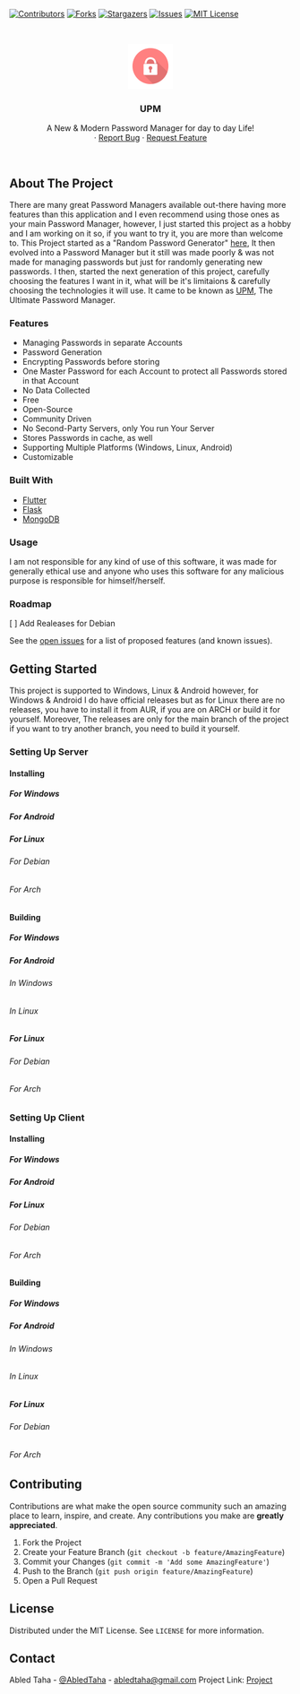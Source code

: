 [![Contributors][contributors-shield]][contributors-url]
[![Forks][forks-shield]][forks-url]
[![Stargazers][stars-shield]][stars-url]
[![Issues][issues-shield]][issues-url]
[![MIT License][license-shield]][license-url]


<!-- PROJECT LOGO -->
<br />
<p align="center">
  <a href="#">
    <img src="./assets/UPM-icon-640.png" alt="Logo" width="80" height="80">
  </a>

  <h3 align="center">UPM</h3>

  <p align="center">
    A New & Modern Password Manager for day to day Life!
    <br />
    ·
    <a href="https://github.com/Abled-Taha/upm/issues/new">Report Bug</a>
    ·
    <a href="https://github.com/Abled-Taha/upm/issues/new">Request Feature</a>
  </p>
</p>
<br>


<!-- ABOUT THE PROJECT -->
## About The Project
There are many great Password Managers available out-there having more features than this application and I even recommend using those ones as your main Password Manager, however, I just started this project as a hobby and I am working on it so, if you want to try it, you are more than welcome to. This Project started as a "Random Password Generator" [here](https://github.com/Abled-Taha/Random-Password-Generator-GUI), It then evolved into a Password Manager but it still was made poorly & was not made for managing passwords but just for randomly generating new passwords. I then, started the next generation of this project, carefully choosing the features I want in it, what will be it's limitaions & carefully choosing the technologies it will use. It came to be known as [UPM](https://github.com/Abled-Taha/upm), The Ultimate Password Manager.

### Features
* Managing Passwords in separate Accounts
* Password Generation
* Encrypting Passwords before storing
* One Master Password for each Account to protect all Passwords stored in that Account
* No Data Collected
* Free
* Open-Source
* Community Driven
* No Second-Party Servers, only You run Your Server
* Stores Passwords in cache, as well
* Supporting Multiple Platforms (Windows, Linux, Android)
* Customizable

### Built With
* [Flutter](https://flutter.dev)
* [Flask](https://flask.palletsprojects.com/en/2.2.x/)
* [MongoDB](https://www.mongodb.com)

### Usage
I am not responsible for any kind of use of this software, it was made for generally ethical use and anyone who uses this software for any malicious purpose is responsible for himself/herself.

### Roadmap
[ ] Add Realeases for Debian

See the [open issues](https://github.com/Abled-Taha/upm/issues) for a list of proposed features (and known issues).


<!-- GETTING STARTED -->
## Getting Started
This project is supported to Windows, Linux & Android however, for Windows & Android I do have official releases but as for Linux there are no releases, you have to install it from AUR, if you are on ARCH or build it for yourself. Moreover, The releases are only for the main branch of the project if you want to try another branch, you need to build it yourself.

### Setting Up Server
#### Installing
##### For Windows

##### For Android

##### For Linux
###### For Debian

###### For Arch

#### Building
##### For Windows

##### For Android
###### In Windows

###### In Linux

##### For Linux
###### For Debian

###### For Arch

### Setting Up Client
#### Installing
##### For Windows

##### For Android

##### For Linux
###### For Debian

###### For Arch

#### Building
##### For Windows

##### For Android
###### In Windows

###### In Linux

##### For Linux
###### For Debian

###### For Arch

<!-- CONTRIBUTING -->
## Contributing
Contributions are what make the open source community such an amazing place to learn, inspire, and create. Any contributions you make are **greatly appreciated**.

1. Fork the Project
2. Create your Feature Branch (`git checkout -b feature/AmazingFeature`)
3. Commit your Changes (`git commit -m 'Add some AmazingFeature'`)
4. Push to the Branch (`git push origin feature/AmazingFeature`)
5. Open a Pull Request

<!-- LICENSE -->
## License
Distributed under the MIT License. See `LICENSE` for more information.


<!-- CONTACT -->
## Contact
Abled Taha - [@AbledTaha](https://twitter.com/@AbledTaha) - abledtaha@gmail.com
Project Link: [Project](https://github.com/Abled-Taha/upm)

<!-- MARKDOWN LINKS & IMAGES -->
<!-- https://www.markdownguide.org/basic-syntax/#reference-style-links -->
[contributors-shield]: https://img.shields.io/github/contributors/Abled-Taha/upm.svg?style=for-the-badge
[contributors-url]: https://github.com/Abled-Taha/upm/graphs/contributors
[forks-shield]: https://img.shields.io/github/forks/Abled-Taha/upm.svg?style=for-the-badge
[forks-url]: https://github.com/Abled-Taha/upm/network/members
[stars-shield]: https://img.shields.io/github/stars/Abled-Taha/upm.svg?style=for-the-badge
[stars-url]: https://github.com/Abled-Taha/upm/stargazers
[issues-shield]: https://img.shields.io/github/issues/Abled-Taha/upm.svg?style=for-the-badge
[issues-url]: https://github.com/Abled-Taha/upm/issues
[license-shield]: https://img.shields.io/github/license/Abled-Taha/upm.svg?style=for-the-badge
[license-url]: https://github.com/Abled-Taha/upm/blob/main/LICENSE.txt
